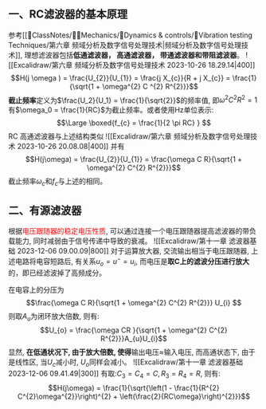 ## 一、RC滤波器的基本原理
参考[[📘ClassNotes/👨‍🔧Mechanics/🏃Dynamics & controls/🧪Vibration testing Techniques/第六章 频域分析及数字信号处理技术|频域分析及数字信号处理技术]], 理想滤波器包括**低通滤波器， 高通滤波器， 带通滤波器和带阻滤波器**。
![[Excalidraw/第六章 频域分析及数字信号处理技术 2023-10-26 18.29.14|400]]
$$H(j \omega ) = \frac{U_{2}}{U_{1}} = \frac{j X_{c}}{R + j X_{c}} = \frac{1}{\sqrt{1 + \omega^{2} C ^{2} R^{2}}}$$
**截止频率**定义为$\frac{U_2}{U_1} = \frac{1}{\sqrt{2}}$的频率值, 即$\omega^{2}  C^{2}R^{2} = 1$ 
有$\omega_0 = \frac{1}{RC}$为截止频率。或者使用Hz单位表示: 
$$\Large \boxed{f_{c} = \frac{1}{2 \pi RC} } $$
RC 高通滤波器与上述结构类似
![[Excalidraw/第六章 频域分析及数字信号处理技术 2023-10-26 20.08.08|400]]
并有
$$H(j\omega) = \frac{U_{2}}{U_{1}} = \frac{\omega C R}{\sqrt{1 + \omega^{2} C^{2} R^{2}}}$$
截止频率$\omega_{c}$和$f_{c}$与上述的相同。

## 二、有源滤波器 
根据<mark style="background: transparent; color: red">电压跟随器的稳定电压性质</mark>, 可以通过连接一个电压跟随器提高滤波器的带负载能力, 同时减弱由于信号传递中导致的衰减。
![[Excalidraw/第十一章 滤波器基础 2023-12-06 09.00.09|800]]
对于运算放大器, 交流输出相当于电压跟随器, 上述电路将电容短路后, 有关系$u_{o} = u^{-} = u_{i}$, 而电压是**取C上的滤波分压进行放大**的，即已经滤波掉了高频成分。 

在电容上的分压为
$$\frac{\omega C R}{\sqrt{1 + \omega^{2} C^{2} R^{2}}} U_{i} $$
则取$A_{u}$为闭环放大倍数, 则有: 
$$U_{o} = \frac{\omega CR }{\sqrt{1 + \omega^{2} C^{2} R^{2}}}A_{u}U_{i}$$
显然, **在低通状况下, 由于放大倍数, 使得**输出电压$\approx$输入电压, 而高通状态下, 由于是线性区, 当$U_{c}$减小时, $U_{o}$同样会减小。
![[Excalidraw/第十一章 滤波器基础 2023-12-06 09.41.49|300]]
有取:$C_3 = C_{4} = C, R_{3} = R_{4}  = R$, 则有:
$$H(j\omega) = \frac{1}{\sqrt{\left(1 - \frac{1}{R^{2} C^{2}\omega^{2}}\right)^{2} + \left(\frac{2}{RC\omega}\right)^{2}}}$$
